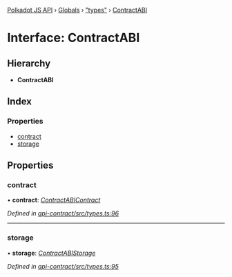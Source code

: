 [Polkadot JS API](../README.md) › [Globals](../globals.md) › ["types"](../modules/_types_.md) › [ContractABI](_types_.contractabi.md)

# Interface: ContractABI

## Hierarchy

* **ContractABI**

## Index

### Properties

* [contract](_types_.contractabi.md#contract)
* [storage](_types_.contractabi.md#storage)

## Properties

###  contract

• **contract**: *[ContractABIContract](_types_.contractabicontract.md)*

*Defined in [api-contract/src/types.ts:96](https://github.com/polkadot-js/api/blob/c1c537a3b5/packages/api-contract/src/types.ts#L96)*

___

###  storage

• **storage**: *[ContractABIStorage](../modules/_types_.md#contractabistorage)*

*Defined in [api-contract/src/types.ts:95](https://github.com/polkadot-js/api/blob/c1c537a3b5/packages/api-contract/src/types.ts#L95)*
